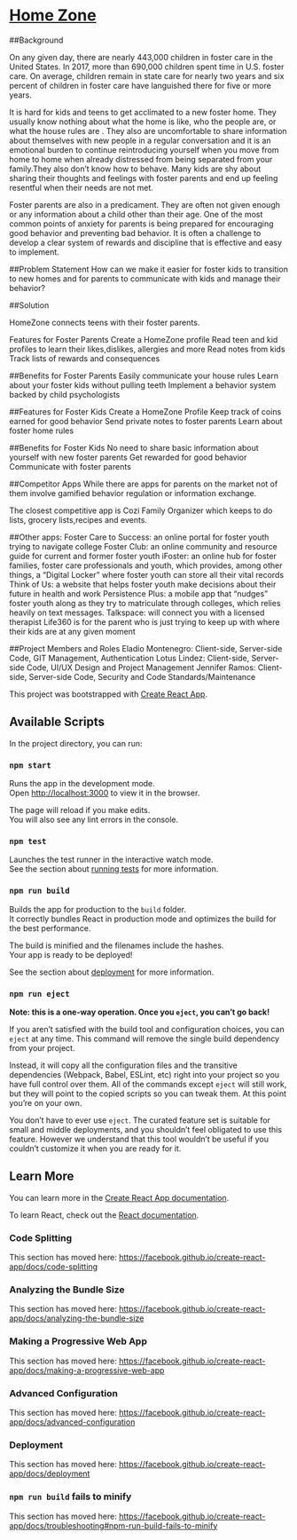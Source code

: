 # [Home Zone](www.homezoneapp.com)

##Background

On any given day, there are nearly 443,000 children in foster care in the United States. In 2017, more than 690,000 children spent time in U.S. foster care. On average, children remain in state care for nearly two years and six percent of children in foster care have languished there for five or more years.

It is hard for kids and teens to get acclimated to a new foster home. They usually know nothing about what the home is like, who the people are, or what the house rules are . They also are uncomfortable to share information about themselves with new people in a regular conversation and it is an emotional burden to continue reintroducing yourself when you move from home to home when already distressed from being separated from your family.They also don’t know how to behave. Many kids are shy about sharing their thoughts and feelings with foster parents and end up feeling resentful when their needs are not met.

Foster parents are also in a predicament. They are often not given enough or any information about a child other than their age. One of the most common points of anxiety for parents is being prepared for encouraging good behavior and preventing bad behavior. It is often a challenge to develop a clear system of rewards and discipline that is effective and easy to implement.


##Problem Statement
How can we make it easier for foster kids to transition to new homes and for parents to communicate with kids and manage their behavior?


##Solution

HomeZone connects teens with their foster parents. 

Features for Foster Parents
Create a HomeZone profile 
Read teen and kid profiles to learn their likes,dislikes, allergies and more
Read notes from kids
Track lists of rewards and consequences


##Benefits for Foster Parents
Easily communicate your house rules
Learn about your foster kids without pulling teeth
Implement a behavior system backed by child psychologists

##Features for Foster Kids
Create a HomeZone Profile
Keep track of coins earned for good behavior
Send private notes to foster parents
Learn about foster home rules 

##Benefits for Foster Kids
No need to share basic information about yourself with new foster parents
Get rewarded for good behavior
Communicate with foster parents

##Competitor Apps
While there are apps for parents on the market not of them involve gamified behavior regulation or information exchange.

The closest competitive app is Cozi Family Organizer which keeps to do lists, grocery lists,recipes and events.

##Other apps:
Foster Care to Success: an online portal for foster youth trying to navigate college
Foster Club: an online community and resource guide for current and former foster youth
iFoster: an online hub for foster families, foster care professionals and youth, which provides, among other things, a “Digital Locker” where foster youth can store all their vital records
Think of Us: a website that helps foster youth make decisions about their future in health and work
Persistence Plus: a mobile app that “nudges” foster youth along as they try to matriculate through colleges, which relies heavily on text messages.
Talkspace: will connect you with a licensed therapist
 Life360 is for the parent who is just trying to keep up with where their kids are at any given moment


##Project Members and Roles
Eladio Montenegro: Client-side, Server-side Code, GIT Management, Authentication
Lotus Lindez: Client-side, Server-side Code, UI/UX Design and Project Management
Jennifer Ramos: Client-side, Server-side Code, Security and Code Standards/Maintenance





This project was bootstrapped with [Create React App](https://github.com/facebook/create-react-app).

## Available Scripts

In the project directory, you can run:

### `npm start`

Runs the app in the development mode.<br />
Open [http://localhost:3000](http://localhost:3000) to view it in the browser.

The page will reload if you make edits.<br />
You will also see any lint errors in the console.

### `npm test`

Launches the test runner in the interactive watch mode.<br />
See the section about [running tests](https://facebook.github.io/create-react-app/docs/running-tests) for more information.

### `npm run build`

Builds the app for production to the `build` folder.<br />
It correctly bundles React in production mode and optimizes the build for the best performance.

The build is minified and the filenames include the hashes.<br />
Your app is ready to be deployed!

See the section about [deployment](https://facebook.github.io/create-react-app/docs/deployment) for more information.

### `npm run eject`

**Note: this is a one-way operation. Once you `eject`, you can’t go back!**

If you aren’t satisfied with the build tool and configuration choices, you can `eject` at any time. This command will remove the single build dependency from your project.

Instead, it will copy all the configuration files and the transitive dependencies (Webpack, Babel, ESLint, etc) right into your project so you have full control over them. All of the commands except `eject` will still work, but they will point to the copied scripts so you can tweak them. At this point you’re on your own.

You don’t have to ever use `eject`. The curated feature set is suitable for small and middle deployments, and you shouldn’t feel obligated to use this feature. However we understand that this tool wouldn’t be useful if you couldn’t customize it when you are ready for it.

## Learn More

You can learn more in the [Create React App documentation](https://facebook.github.io/create-react-app/docs/getting-started).

To learn React, check out the [React documentation](https://reactjs.org/).

### Code Splitting

This section has moved here: https://facebook.github.io/create-react-app/docs/code-splitting

### Analyzing the Bundle Size

This section has moved here: https://facebook.github.io/create-react-app/docs/analyzing-the-bundle-size

### Making a Progressive Web App

This section has moved here: https://facebook.github.io/create-react-app/docs/making-a-progressive-web-app

### Advanced Configuration

This section has moved here: https://facebook.github.io/create-react-app/docs/advanced-configuration

### Deployment

This section has moved here: https://facebook.github.io/create-react-app/docs/deployment

### `npm run build` fails to minify

This section has moved here: https://facebook.github.io/create-react-app/docs/troubleshooting#npm-run-build-fails-to-minify
